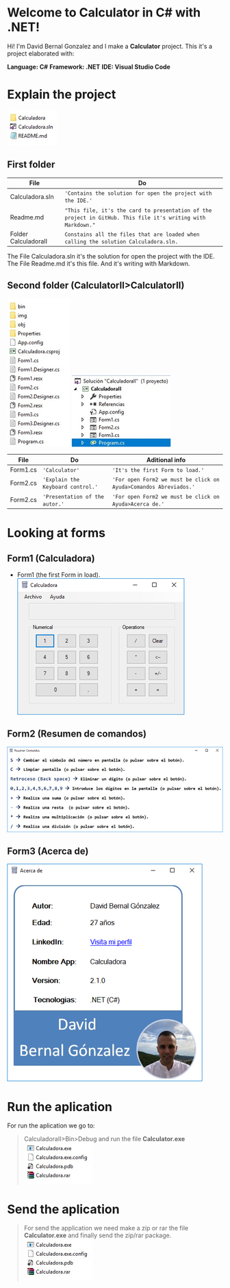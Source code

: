 
# Welcome to Calculator in C# with .NET!

Hi! I'm David Bernal Gonzalez and I make a **Calculator** project. This it's a project elaborated with:

**Language: C#**
**Framework: .NET**
**IDE: Visual Studio Code**

# Explain the project
![](CalculadoraII/img/filesI.jpg)
## First folder

|File                |Do                          
|----------------|-------------------------------|
|Calculadora.sln|`'Contains the solution for open the project with the IDE.'`            
|Readme.md         |`"This file, it's the card to presentation of the project in GitHub. This file it's writing with Markdown."`            
|Folder CalculadoraII          |`Constains all the files that are loaded when calling the solution Calculadora.sln.`
The File Calculadora.sln it's the solution for open the project with the IDE.
The File Readme.md it's this file. And it's writing with Markdown.

## Second folder (CalculatorII>CalculatorII)
![](CalculadoraII/img/filesII.jpg)
![](CalculadoraII/img/Project.jpg)

|File                |Do                            |Aditional info                     
|----------------|-------------------------------|-------------------------------
|Form1.cs|`'Calculator'`   |`'It's the first Form to load.'`         
|Form2.cs|`'Explain the Keyboard control.'`     | `'For open Form2 we must be click on Ayuda>Comandos Abreviados.'`    
|Form2.cs|`'Presentation of the autor.'`     | `'For open Form2 we must be click on Ayuda>Acerca de.'`  
# Looking at forms
## Form1 (Calculadora)
- Form1 (the first Form in load).
 ![](CalculadoraII/img/CalculadoraI.png)
## Form2 (Resumen de comandos)
![](CalculadoraII/img/CalculadoraII.png)
## Form3 (Acerca de)
 ![](CalculadoraII/img/CalculadoraIII.png)
# Run the aplication
For run the aplication we go to:
>CalculadoraII>Bin>Debug and run the file **Calculator.exe**
![](CalculadoraII/img/filesIII.jpg)
# Send the aplication
>For send the application we need make a zip or rar the file **Calculator.exe** and finally send the zip/rar package.
![](CalculadoraII/img/filesIII.jpg)


